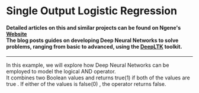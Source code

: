 # Single Output Logistic Regression


#### Detailed articles on this and similar projects can be found on Ngene's [Website](https://www.ngene.co/blog) <br/> The blog posts guides on developing Deep Neural Networks to solve problems, ranging from basic to advanced, using the [DeepLTK](https://www.ngene.co/deep-learning-toolkit-for-labview) toolkit.
----

In this example, we will explore how Deep Neural Networks can be employed to model the logical AND operator.
<br/>
It combines two Boolean values and returns true(1) if both of the values are true . If either of the values is false(0) , the operator returns false.

